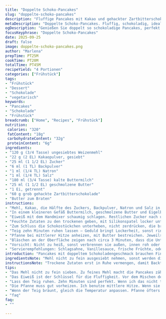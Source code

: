 ```yaml
---
title: "Doppelte Schoko-Pancakes"
slug: "doppelte-schoko-pancakes"
description: "Fluffige Pancakes mit Kakao und gehackter Zartbitterschokolade. Buttermilch sorgt für angenehme Säure, die mit Natron harmoniert. Das Eiweiß separat geschlagen bringt die Luftigkeit. Ohne Nüsse, vegetarisch. Abgewandelte Zucker- und Kakaomengen für runderen Geschmack. Leicht rustikale Textur mit kleinen Schokostückchen für Biss. Bräunung und Oberflächenbläschen zeigen perfekten Moment fürs Wenden an. Servierempfehlungen: Vanillesauce oder Ahornsirup. Auch Joghurt oder Beeren funktionieren gut als Beilage."
metaDescription: "Doppelte Schoko-Pancakes. Fluffig, schokoladig, ideal für ein gemütliches Brunch mit Freunden oder Familie."
ogDescription: "Genießen Sie doppelt so schokoladige Pancakes, perfekt für jedes Frühstück. In nur 45 Minuten fertig."
focusKeyphrase: "Doppelte Schoko-Pancakes"
date: 2025-09-25
draft: false
image: doppelte-schoko-pancakes.png
author: "Marlena"
prepTime: PT25M
cookTime: PT20M
totalTime: PT45M
recipeYield: "4 Portionen"
categories: ["Frühstück"]
tags:
- "Frühstück"
- "Dessert"
- "Schokolade"
- "vegetarisch"
keywords:
- "Pancakes"
- "Schokolade"
- "Frühstück"
breadcrumb: ["Home", "Recipes", "Frühstück"]
nutrition: 
 calories: "320"
 fatContent: "18g"
 carbohydrateContent: "32g"
 proteinContent: "6g"
ingredients:
- "120 g (3/4 Tasse) ungesiebtes Weizenmehl"
- "22 g (2 EL) Kakaopulver, gesiebt"
- "25 ml (1 1/2 EL) Zucker"
- "6 ml (1 TL) Backpulver"
- "1 ml (1/4 TL) Natron"
- "1 ml (1/4 TL) Salz"
- "180 ml (3/4 Tasse) kalte Buttermilch"
- "25 ml (1 1/2 EL) geschmolzene Butter"
- "1 Ei, getrennt"
- "60 g grob gehackte Zartbitterschokolade"
- "Butter zum Braten"
instructions:
- "Mehl, Kakao, die Hälfte des Zuckers, Backpulver, Natron und Salz in einer großen Rührschüssel gut vermengen. Trockenstoffe erst mal beiseite stellen."
- "In einem kleineren Gefäß Buttermilch, geschmolzene Butter und Eigelb miteinander vermischen. Das ergibt den feuchten Teil."
- "Eiweiß mit dem Handmixer schaumig schlagen. Restlichen Zucker nach und nach eintropfen lassen, dann aufstehen, bis es steife Spitzen gibt. Das ist der Trick für Luftigkeit, also nicht abkürzen."
- "Feuchte Zutaten zu den trockenen geben, mit Silikonspatel locker unterheben – bloß nicht zu stark rühren! Reste Mehl sind okay, sonst wird der Teig zäh. Anschließend Eiweiß vorsichtig unterheben, aufschlagen wäre schlechter Fehler."
- "Zum Schluss die Schokostückchen unterheben, nicht zerdrücken, die brauchen ihren Charakter."
- "Teig zehn Minuten ruhen lassen – Geduld bringt Lockerheit, sonst rinnen die Pancakes raus und werden kompakt."
- "Pfanne bei mittlerer Hitze anheizen, mit Butter bestreichen. Jeweils etwa 45 ml Teig (großer Esslöffel plus ein bisschen) einfüllen, drei bis vier gleichzeitig, je nach Pfannengröße."
- "Bläschen an der Oberfläche zeigen nach circa 3 Minuten, dass die Unterseite goldbraun ist. Jetzt vorsichtig wenden, sonst zerreißen sie. Die andere Seite noch etwa 1 bis 1 ½ Minuten braten, bis sie ebenfalls Farbe annimmt."
- "Vorsicht: Nicht zu heiß, sonst verbrennen sie außen, innen roh oder trocken. Mehrere Portionen können in warmem Ofen bei 70 Grad parken."
- "Servierempfehlungen: Schlagsahne, Vanillesauce, frische Früchte, oder klassisch Ahornsirup."
introduction: "Pancakes mit doppeltem Schokoladengeschmack brauchen Fingerspitzengefühl. Zu viel Rühren, und sie werden zäh; zu wenig Luft im Eiweiß, und sie bleiben platt. Aber wenn das Timing stimmt, dann zischt die Pfanne leise, und Duft von Kakao vermischt sich mit buttriger Wärme. Ich habe mit Mehl- und Kakaomengen experimentiert bis der Geschmack stimmt und es keine staubige Kokos- oder Mandelmehlalternative braucht. Buttermilch ist unverzichtbar: sauer, sorgt für die richtige Textur zusammen mit Natron. Übrigens: Die groben Stücke der Schokolade geben beim Beißen Kontrast, plus diese zufälligen Streifen von geschmolzenerara Schokolade. Unkompliziert, schnell aber nicht hektisch. Perfekt zum Ausprobieren mit Gästen am Wochenende."
ingredientsNote: "Mehl nicht zu fein ausgesiebt nehmen, sonst werden die Pancakes teigig. Kakaopulver ungesüßt und gesiebt, sonst Klümpchen. Zucker halbiert, damit die Schokolade nicht untergeht; mehr Zucker macht die Kruste knuspriger. Butter geschmolzen, aber nicht zu heiß, sonst stockt das Ei vorzeitig beim Mischen. Buttermilch frisch aus dem Kühlschrank – nicht zu warm, sonst fällt Eiweiß zusammen. Statt Buttermilch möglich: 180 ml Milch mit 1 EL weißem Essig kurz stehen lassen. Alternative: Pflanzenmilch mit Zitrone – Pancakes werden dann etwas weniger fluffig, aber schokoladig gleich. Schokolade grob hacken und nicht schmelzen, sonst verliert man die Textur. Vermeide Öl – Butter bringt Aroma und Farbe."
instructionsNote: "Trockene Zutaten erst in Ruhe vermengen, damit Backtriebmittel gleichmäßig verteilt sind, sonst gibt es hässliche Flecken und unregelmäßiges Aufgehen. Eiweiß wird erst steif geschlagen, wenn die Flüssigkeit schon gemischt ist, so bleibt die Luft stabil. Teig nicht überrühren – bestes Ergebnis, wenn trockene Mehlkrümel noch da sind. Beim Unterheben des Eiweiß die Bewegung nicht rühren, eher falten. Die Schokolade zum Schluss schnell und zügig unterheben, sonst wird sie matschig. Teig ruhen lassen, Zeit läuft mit. Ohne Ruhezeit drohen zähe, dichte Pancakes. Pfanne gut vorheizen, aber nicht rauchen lassen. Butter macht schöne goldene Ränder – nur zur Erinnerung: zu viel Hitze verbrennt Butter schnell, dann Bitterstoffe. Bläschen an der Oberfläche als Zeichen für das Wenden nehmen. Wenn die Unterseite Branding zeigt und die Mitte nicht mehr flüssig wirkt, dann umdrehen. Bei zu schneller Bräunung Flamme runterdrehen. Nach dem Braten kurz abdecken oder in warmem Ofen parken – nicht stapeln, sonst werden sie matschig. Guten Appetit!"
tips:
- "Das Mehl nicht zu fein sieben. Zu feines Mehl macht die Pancakes zäh. Ich benutze immer mit Absicht ungesiebtes Mehl. Klümpchen verwende ich dann lieber im Kakaopulver. Das macht mein Teig stabiler."
- "Das Eiweiß ist der Schlüssel für die Fluffigkeit. Vor dem Mischen der feuchten Zutaten schlage ich es erst auf. Sobald es steif ist, mache ich weiter mit der Mischung. Aber Vorsicht beim Unterheben. Ich falte eher, als zu rühren, um die Luft nicht zu verlieren."
- "Lass den Teig ruhen. Zehn Minuten sind perfekt. Wenn ich das nicht tue, werden sie zäh. Lass die Schokolade grob gehackt. Sie bringt Struktur. Je mehr Stückchen, desto besser. Sie geben beim Beißen fast einen Crunch."
- "Die Pfanne muss gut vorheizen. Ich benutze mittlere Hitze. Wenn sie raucht, ist es zu heiß. Butter hilft für schöne Ränder. Ich mache immer noch etwas ab und zu nach. Behalte die Bläschen im Blick. Das sind die Hinweise für das Wenden."
- "Wenn der Teig bräunt, gleich die Temperatur anpassen. Pfanne öfters kontrollieren. Bei vielen Pancakes heißt es: nicht stapeln. Sie werden sonst matschig. Lieber warm halten im Ofen."
- "faq"
faq:
- ""

---
```

